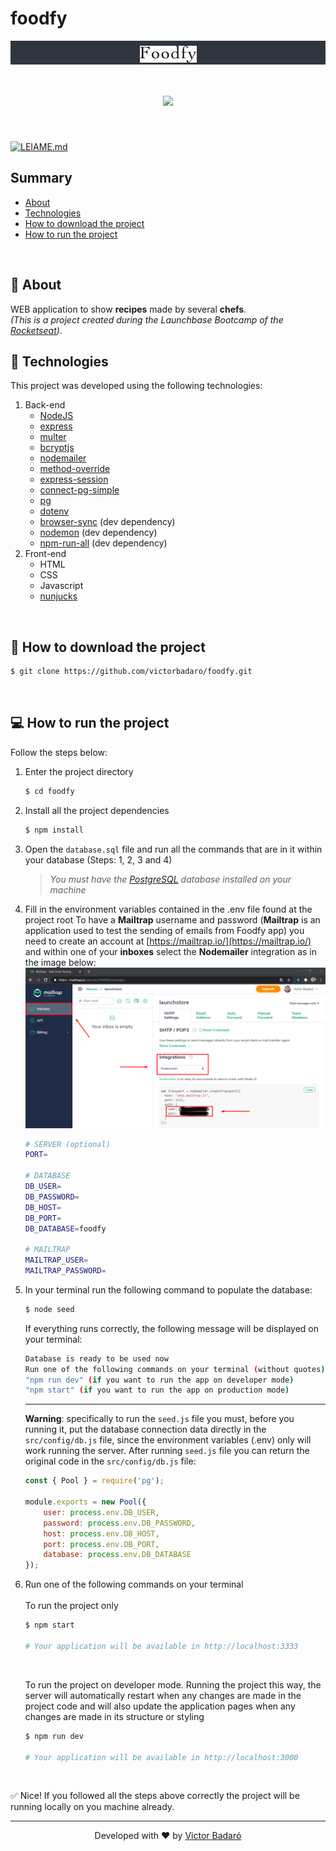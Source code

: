 # foodfy

<p align="center" style="padding: 8px 0 0; background: #30363D">
    <img src="./public/img/logo.png">
</p>

<h1 align="center">
    <img src="./presentation.gif">
</h1>
<br>

[![LEIAME.md](https://img.shields.io/badge/-Leia%20em%20Portugu%C3%AAs-brightgreen?style=for-the-badge)](./LEIAME.md)

## Summary

* [About](#-about)
* [Technologies](#-technologies)
* [How to download the project](#-how-to-download-the-project)
* [How to run the project](#-how-to-run-the-project)
<br>

## 🧾 About

WEB application to show **recipes** made by several **chefs**.<br>
_(This is a project created during the Launchbase Bootcamp of the [Rocketseat](https://rocketseat.com.br/))_.
<br>

## 🚀 Technologies

This project was developed using the following technologies:

1. Back-end
    * [NodeJS](https://nodejs.org/en/)
    * [express](https://expressjs.com/)
    * [multer](https://github.com/expressjs/multer)
    * [bcryptjs](https://github.com/dcodeIO/bcrypt.js)
    * [nodemailer](https://nodemailer.com/about/)
    * [method-override](https://github.com/expressjs/method-override)
    * [express-session](https://github.com/expressjs/session)
    * [connect-pg-simple](https://github.com/voxpelli/node-connect-pg-simple)
    * [pg](https://github.com/brianc/node-postgres)
    * [dotenv](https://www.npmjs.com/package/dotenv)
    * [browser-sync](https://www.browsersync.io/) (dev dependency)
    * [nodemon](https://nodemon.io/) (dev dependency)
    * [npm-run-all](https://github.com/mysticatea/npm-run-all) (dev dependency)
2. Front-end
    * HTML
    * CSS
    * Javascript
    * [nunjucks](https://mozilla.github.io/nunjucks/)
<br>

## 🔽 How to download the project

```bash
$ git clone https://github.com/victorbadaro/foodfy.git
```
<br>

## 💻 How to run the project

Follow the steps below:

1. Enter the project directory
    ```bash
    $ cd foodfy
    ```

2. Install all the project dependencies
    ```bash
    $ npm install
    ```

3. Open the `database.sql` file and run all the commands that are in it within your database (Steps: 1, 2, 3 and 4)

    >_You must have the [PostgreSQL](https://www.postgresql.org/download/) database installed on your machine_

4. Fill in the environment variables contained in the .env file found at the project root
    To have a **Mailtrap** username and password (**Mailtrap** is an application used to test the sending of emails from Foodfy app) you need to create an account at [https://mailtrap.io/](https://mailtrap.io/) and within one of your **inboxes** select the **Nodemailer** integration as in the image below:
    <img src="./mailtrap_integration.png">

    ```bash
    # SERVER (optional)
    PORT=

    # DATABASE
    DB_USER=
    DB_PASSWORD=
    DB_HOST=
    DB_PORT=
    DB_DATABASE=foodfy

    # MAILTRAP
    MAILTRAP_USER=
    MAILTRAP_PASSWORD=
    ```

5. In your terminal run the following command to populate the database:

    ```bash
    $ node seed
    ```
    
    If everything runs correctly, the following message will be displayed on your terminal:
    ```bash
    Database is ready to be used now
    Run one of the following commands on your terminal (without quotes):
    "npm run dev" (if you want to run the app on developer mode)
    "npm start" (if you want to run the app on production mode)
    ```
    ---
    **Warning**: specifically to run the `seed.js` file you must, before you running it, put the database connection data directly in the `src/config/db.js` file, since the environment variables (.env) only will work running the server. After running `seed.js` file you can return the original code in the `src/config/db.js` file:

    ```javascript
    const { Pool } = require('pg');

    module.exports = new Pool({
        user: process.env.DB_USER,
        password: process.env.DB_PASSWORD,
        host: process.env.DB_HOST,
        port: process.env.DB_PORT,
        database: process.env.DB_DATABASE
    });
    ```

6. Run one of the following commands on your terminal<br><br>
    To run the project only
    
    ```bash
    $ npm start

    # Your application will be available in http://localhost:3333
    ```
    <br>
    
    To run the project on developer mode. Running the project this way, the server will automatically restart when any changes are made in the project code and will also update the application pages when any changes are made in its structure or styling
    ```bash
    $ npm run dev

    # Your application will be available in http://localhost:3000
    ```
<br>

✅ Nice! If you followed all the steps above correctly the project will be running locally on you machine already.
<br>

---
<p align="center">Developed with ❤ by <a href="https://github.com/victorbadaro">Victor Badaró</a></p>